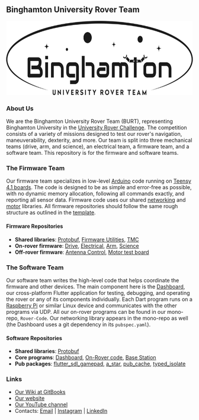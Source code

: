 ## Binghamton University Rover Team
<div align=center>
<picture>
  <source media="(prefers-color-scheme: light)" srcset="https://raw.githubusercontent.com/BinghamtonRover/.github/main/burt-logo_black-text.svg">
  <source media="(prefers-color-scheme: dark)" srcset="https://raw.githubusercontent.com/BinghamtonRover/.github/main/burt-logo_white-text.png">
  <img src="https://raw.githubusercontent.com/BinghamtonRover/.github/main/burt-logo_black-text.svg" height=200px/>
</picture>  
</div>

### About Us
We are the Binghamton University Rover Team (BURT), representing Binghamton University in the [University Rover Challenge](https://urc.marssociety.org). The competition consists of a variety of missions designed to test our rover's navigation, maneuverability, dexterity, and more. Our team is split into three mechanical teams (drive, arm, and science), an electrical team, a firmware team, and a software team. This repository is for the firmware and software teams. 

### The Firmware Team

Our firmware team specializes in low-level [Arduino](https://docs.arduino.cc/learn/) code running on [Teensy 4.1 boards](https://www.pjrc.com/store/teensy41.html). The code is designed to be as simple and error-free as possible, with no dynamic memory allocation, following all commands exactly, and reporting all sensor data. Firmware code uses our shared [networking](https://github.com/BinghamtonRover/Firmware-Utilities) and [motor](https://github.com/BinghamtonRover/TMC-Firmware) libraries. All firmware repositories should follow the same rough structure as outlined in the [template](https://github.com/BinghamtonRover/Firmware-Template).

#### Firmware Repositories

- **Shared libraries**: [Protobuf](https://github.com/BinghamtonRover/Protobuf), [Firmware Utilities](https://github.com/BinghamtonRover/Firmware-Utilities), [TMC](https://github.com/BinghamtonRover/TMC-Firmware)
- **On-rover firmware**: [Drive](https://github.com/BinghamtonRover/Drive-Firmware), [Electrical](https://github.com/BinghamtonRover/Electrical-Firmware), [Arm](https://github.com/BinghamtonRover/Arm-firmware), [Science](https://github.com/BinghamtonRover/Science-firmware)
- **Off-rover firmware**: [Antenna Control](https://github.com/BinghamtonRover/Antenna-Firmware), [Motor test board](https://github.com/BinghamtonRover/Motor-Test-Firmware)

### The Software Team

Our software team writes the high-level code that helps coordinate the firmware and other devices. The main component here is the [Dashboard](https://github.com/BinghamtonRover/Dashboard), our cross-platform Flutter application for testing, debugging, and operating the rover or any of its components individually. Each Dart program runs on a [Raspberry Pi](https://www.raspberrypi.com/) or similar Linux device and communicates with the other programs via UDP. All our on-rover programs can be found in our mono-repo, `Rover-Code`. Our networking library appears in the mono-repo as well (the Dashboard uses a git dependency in its `pubspec.yaml`).

#### Software Repositories

- **Shared libraries**: [Protobuf](https://github.com/BinghamtonRover/Protobuf)
- **Core programs**: [Dashboard](https://github.com/BinghamtonRover/Dashboard), [On-Rover code](https://github.com/BinghamtonRover/Rover-Code), [Base Station](https://github.com/BinghamtonRover/Base-Station)
- **Pub packages**: [flutter_sdl_gamepad](https://pub.dev/packages/flutter_sdl_gamepad), [a_star](https://pub.dev/packages/a_star), [pub_cache](https://pub.dev/packages/pub_cache_server), [typed_isolate](https://pub.dev/packages/typed_isolate)

### Links
- [Our Wiki at GitBooks](https://bing-rover.gitbook.io/docs)
- [Our website](https://www.binghamton.edu/watson/competes/rover-team/index.html)
- [Our YouTube channel](https://www.youtube.com/@binghamtonuniversityroverteam)
- Contacts: [Email](mailto:rover@binghamton.edu) | [Instagram](https://www.instagram.com/bing_roverteam/) | [LinkedIn](https://www.linkedin.com/company/bingmarsrover)
